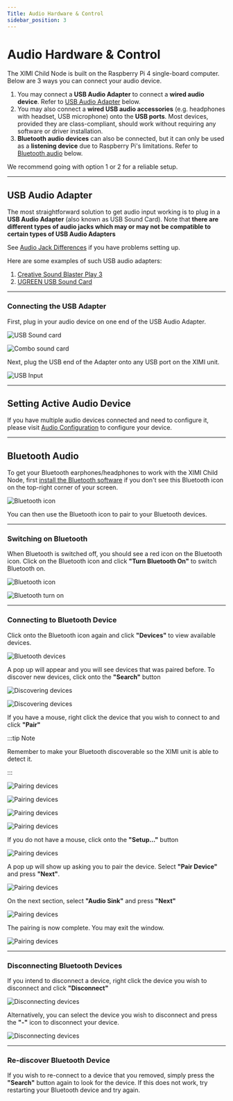```yaml
---
Title: Audio Hardware & Control
sidebar_position: 3
---
```


# Audio Hardware & Control

The XIMI Child Node is built on the Raspberry Pi 4 single-board computer. Below are 3 ways you can connect your audio device.

1. You may connect a **USB Audio Adapter** to connect a **wired audio device**. Refer to [USB Audio Adapter](#usb-sound-card) below.
2. You may also connect a **wired USB audio accessories** (e.g. headphones with headset, USB microphone) onto the **USB ports**. Most devices, provided they are class-compliant, should work without requiring any software or driver installation.
3. **Bluetooth audio devices** can also be connected, but it can only be used as a **listening device** due to Raspberry Pi's limitations. Refer to [Bluetooth audio](#bluetooth-audio) below.

We recommend going with option 1 or 2 for a reliable setup.

---

## USB Audio Adapter

The most straightforward solution to get audio input working is to plug in a **USB Audio Adapter** (also known as USB Sound Card). Note that **there are different types of audio jacks which may or may not be compatible to certain types of USB Audio Adapters**

See [Audio Jack Differences](/docs/user-manual/performers/troubleshooting/trs-trrs-differences) if you have problems setting up.

Here are some examples of such USB audio adapters:

1. [Creative Sound Blaster Play 3](https://my.creative.com/p/sound-cards/sound-blaster-play-3#buy-menu)
1. [UGREEN USB Sound Card](https://www.amazon.com/UGREEN-External-Headphone-Microphone-Desktops/dp/B016CU2PEU/ref=sr_1_2_sspa?keywords=ugreen%2Bsound%2Bcard&qid=1637833947&sr=8-2-spons&spLa=ZW5jcnlwdGVkUXVhbGlmaWVyPUE1MTc1Sk83WURZTjImZW5jcnlwdGVkSWQ9QTA4MTg4NTkzT0JGQ0s5RzdJTzlPJmVuY3J5cHRlZEFkSWQ9QTA4NDUyMTk4TFY1VDJJQkwxMlAmd2lkZ2V0TmFtZT1zcF9hdGYmYWN0aW9uPWNsaWNrUmVkaXJlY3QmZG9Ob3RMb2dDbGljaz10cnVl&th=1)

---

### Connecting the USB Adapter

First, plug in your audio device on one end of the USB Audio Adapter.

![USB Sound card](/img/new-user-manual/child/15-audio.jpg)

![Combo sound card](/img/new-user-manual/child/16-audio.jpg)

Next, plug the USB end of the Adapter onto any USB port on the XIMI unit.

![USB Input](/img/new-user-manual/child/11-accessories.jpg)

---

## Setting Active Audio Device

If you have multiple audio devices connected and need to configure it, please visit [Audio Configuration](/docs/user-manual/performers/troubleshooting/audio-config) to configure your device.

---

## Bluetooth Audio

To get your Bluetooth earphones/headphones to work with the XIMI Child Node, first [install the Bluetooth software](/docs/user-manual/performers/troubleshooting/installing-bluetooth) if you don't see this Bluetooth icon on the top-right corner of your screen.

![Bluetooth icon](/img/new-user-manual/child-raspi/bluetooth-icon.png)

You can then use the Bluetooth icon to pair to your Bluetooth devices.

---

### Switching on Bluetooth

When Bluetooth is switched off, you should see a red icon on the Bluetooth icon. Click on the Bluetooth icon and click **"Turn Bluetooth On"** to switch Bluetooth on.

![Bluetooth icon](/img/new-user-manual/child-raspi/bt-1.png)

![Bluetooth turn on](/img/new-user-manual/child-raspi/bt-2.png)

---

### Connecting to Bluetooth Device

Click onto the Bluetooth icon again and click **"Devices"** to view available devices.

![Bluetooth devices](/img/new-user-manual/child-raspi/bt-5.png)

A pop up will appear and you will see devices that was paired before. To discover new devices, click onto the **"Search"** button

![Discovering devices](/img/new-user-manual/child-raspi/bt-6.png)

![Discovering devices](/img/new-user-manual/child-raspi/bt-7.png)

If you have a mouse, right click the device that you wish to connect to and click **"Pair"**

:::tip Note

Remember to make your Bluetooth discoverable so the XIMI unit is able to detect it.

:::

![Pairing devices](/img/new-user-manual/child-raspi/bt-8.png)

![Pairing devices](/img/new-user-manual/child-raspi/bt-9.png)

![Pairing devices](/img/new-user-manual/child-raspi/bt-10.png)

![Pairing devices](/img/new-user-manual/child-raspi/bt-11.png)

If you do not have a mouse, click onto the **"Setup..."** button

![Pairing devices](/img/new-user-manual/child-raspi/pairing0.png)

A pop up will show up asking you to pair the device. Select **"Pair Device"** and press **"Next"**.

![Pairing devices](/img/new-user-manual/child-raspi/pairing1.png)

On the next section, select **"Audio Sink"** and press **"Next"**

![Pairing devices](/img/new-user-manual/child-raspi/pairing2.png)

The pairing is now complete. You may exit the window.

![Pairing devices](/img/new-user-manual/child-raspi/pairing3.png)

---

### Disconnecting Bluetooth Devices

If you intend to disconnect a device, right click the device you wish to disconnect and click **"Disconnect"**

![Disconnecting devices](/img/new-user-manual/child-raspi/bt-12.png)

Alternatively, you can select the device you wish to disconnect and press the **"-"** icon to disconnect your device.

![Disconnecting devices](/img/new-user-manual/child-raspi/disconnect-bluetooth.png)

---

### Re-discover Bluetooth Device

If you wish to re-connect to a device that you removed, simply press the **"Search"** button again to look for the device. If this does not work, try restarting your Bluetooth device and try again.
